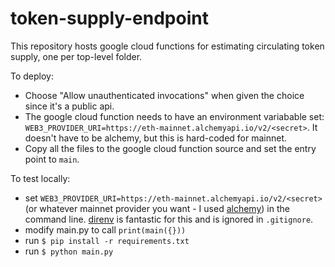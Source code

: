 # token-supply-endpoint

This repository hosts google cloud functions for estimating circulating token
supply, one per top-level folder.

To deploy:

+ Choose "Allow unauthenticated invocations" when given the choice since it's a
  public api.
+ The google cloud function needs to have an environment variabable set:
  `WEB3_PROVIDER_URI=https://eth-mainnet.alchemyapi.io/v2/<secret>`. It doesn't
  have to be alchemy, but this is hard-coded for mainnet.
+ Copy all the files to the google cloud function source and set the entry
  point to `main`.

To test locally: 

+ set `WEB3_PROVIDER_URI=https://eth-mainnet.alchemyapi.io/v2/<secret>` (or
  whatever mainnet provider you want - I used
  [alchemy](https://www.alchemy.com/)) in the command line.
  [direnv](https://direnv.net/) is fantastic for this and is ignored in
  `.gitignore`.
+ modify main.py to call `print(main({}))`
+ run `$ pip install -r requirements.txt`
+ run `$ python main.py`
